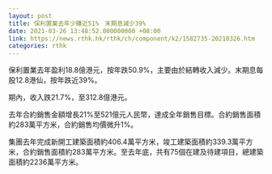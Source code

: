 ```yaml
---
layout: post
title: 保利置業去年少賺近51%　末期息減少39%
date: 2021-03-26 13:48:52.000000000 +08:00
link: https://news.rthk.hk/rthk/ch/component/k2/1582735-20210326.htm
categories: rthk
---
```


保利置業去年盈利18.8億港元，按年跌50.9%，主要由於結轉收入減少。末期息每股12.8港仙，按年跌近39%。

期內，收入跌21.7%，至312.8億港元。

去年合約銷售金額增長21%至521億元人民幣，達成全年銷售目標。合約銷售面積約283萬平方米，合約銷售均價微升1%。

集團去年完成新開工建築面積約406.4萬平方米，竣工建築面積約339.3萬平方米，合約銷售面積約283萬平方米。至去年底，共有75個在建及待建項目，總建築面積約2236萬平方米。
